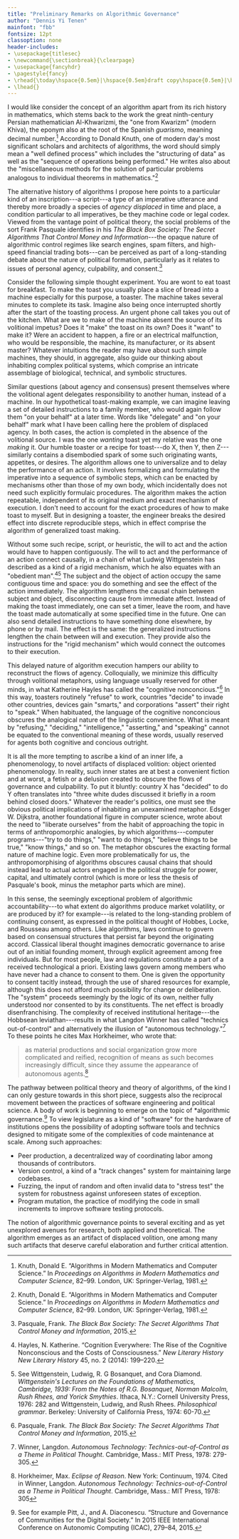 ```yaml
---
title: "Preliminary Remarks on Algorithmic Governance"
author: "Dennis Yi Tenen"
mainfont: "fbb"
fontsize: 12pt
classoption: none
header-includes:
- \usepackage{titlesec}
- \newcommand{\sectionbreak}{\clearpage}
- \usepackage{fancyhdr}
- \pagestyle{fancy}
- \rhead{\today\hspace{0.5em}|\hspace{0.5em}draft copy\hspace{0.5em}|\hspace{0.5em}do not circulate}
- \lhead{}
---
```


I would like consider the concept of an algorithm apart from its rich history
in mathematics, which stems back to the work the great ninth-century Persian
mathematician Al-Khwarizmi, the "one from Kwarizm" (modern Khiva), the eponym
also at the root of the Spanish *guarismo*, meaning decimal number.[^1]
According to Donald Knuth, one of modern day's most significant scholars and
architects of algorithms, the word should simply mean a "well defined process"
which includes the "structuring of data" as well as the "sequence of
operations being performed." He writes also about the "miscellaneous methods
for the solution of particular problems analogous to individual theorems in
mathematics."[^1]

The alternative history of algorithms I propose here points to a particular
kind of an inscription---a script---a type of an imperative utterance and
thereby more broadly a species of *agency displaced* in time and place, a
condition particular to all imperatives, be they machine code or legal codex.
Viewed from the vantage point of political theory, the social problems of the
sort Frank Pasquale identifies in his *The Black Box Society: The Secret
Algorithms That Control Money and Information*---the opaque nature of
algorithmic control regimes like search engines, spam filters, and high-speed
financial trading bots---can be perceived as part of a long-standing debate
about the nature of political formation, particularly as it relates to issues
of personal agency, culpability, and consent.[^3]

Consider the following simple thought experiment. You are wont to eat toast
for breakfast. To make the toast you usually place a slice of bread into a
machine especially for this purpose, a toaster. The machine takes several
minutes to complete its task. Imagine also being once interrupted shortly
after the start of the toasting process. An urgent phone call takes you out of
the kitchen. What are we to make of the machine absent the source of its
volitional impetus? Does it "make" the toast on its own? Does it "want" to
make it? Were an accident to happen, a fire or an electrical malfunction, who
would be responsible, the machine, its manufacturer, or its absent master?
Whatever intuitions the reader may have about such simple machines, they
should, in aggregate, also guide our thinking about inhabiting complex
political systems, which comprise an intricate assemblage of biological,
technical, and symbolic structures.

Similar questions (about agency and consensus) present themselves where the
volitional agent delegates responsibility to another human, instead of a
machine. In our hypothetical toast-making example, we can imagine leaving a
set of detailed instructions to a family member, who would again follow them
"on your behalf" at a later time. Words like "delegate" and "on your behalf"
mark what I have been calling here the problem of displaced agency. In both
cases, the action is completed in the absence of the volitional source. I was
the one *wanting* toast yet my relative was the one *making* it. Our humble
toaster or a recipe for toast---do X, then Y, then Z---similarly contains a
disembodied spark of some such originating wants, appetites, or desires. The
algorithm allows one to universalize and to delay the performance of an
action. It involves formalizing and formulating the imperative into a sequence
of symbolic steps, which can be enacted by mechanisms other than those of my
own body, which incidentally does not need such explicitly formulaic
procedures. The algorithm makes the action repeatable, independent of its
original medium and exact mechanism of execution. I don't need to account for
the exact procedures of how to make toast to myself. But in designing a
toaster, the engineer breaks the desired effect into discrete reproducible
steps, which in effect comprise the algorithm of generalized toast making.

Without some such recipe, script, or heuristic, the will to act and the action
would have to happen contiguously. The will to act and the performance of an
action connect causally, in a chain of what Ludwig Wittgenstein has described
as a kind of a rigid mechanism, which he also equates with an "obedient
man".[^4][^5] The subject and the object of action occupy the same contiguous
time and space: you do something and see the effect of the action immediately.
The algorithm lengthens the causal chain between subject and object,
disconnecting cause from immediate affect. Instead of making the toast
immediately, one can set a timer, leave the room, and have the toast made
automatically at some specified time in the future. One can also send detailed
instructions to have something done elsewhere, by phone or by mail. The effect
is the same: the generalized instructions lengthen the chain between will and
execution. They provide also the instructions for the "rigid mechanism" which
would connect the outcomes to their execution.

This delayed nature of algorithm execution hampers our ability to reconstruct
the flows of agency. Colloquially, we minimize this difficulty through
volitional metaphors, using language usually reserved for other minds, in what
Katherine Hayles has called the "cognitive nonconcious."[^3] In this way,
toasters routinely "refuse" to work, countries "decide" to invade other
countries, devices gain "smarts," and corporations "assert" their right to
"speak." When habituated, the language of the cognitive nonconcious obscures
the analogical nature of the linguistic convenience. What is meant by
"refusing," "deciding," "intelligence," "asserting," and "speaking" cannot be
equated to the conventional meaning of these words, usually reserved for
agents both cognitive and concious outright.

It is all the more tempting to ascribe a kind of an inner life, a
phenomenology, to novel artifacts of displaced volition: object oriented
phenomenology. In reality, such inner states are at best a convenient fiction
and at worst, a fetish or a delusion created to obscure the flows of
governance and culpability. To put it bluntly: country X has "decided" to do Y
often translates into "three white dudes discussed it briefly in a room behind
closed doors." Whatever the reader's politics, one must see the obvious
political implications of inhabiting an unexamined metaphor. Edsger W.
Dijkstra, another foundational figure in computer science, wrote about the
need to "liberate ourselves" from the habit of approaching the topic in terms
of anthropomorphic analogies, by which algorithms---computer programs---"try
to do things," "want to do things," "believe things to be true," "know
things," and so on. The metaphor obscures the exacting formal nature of
machine logic. Even more problematically for us, the anthropomorphising of
algorithms obscures causal chains that should instead lead to actual actors
engaged in the political struggle for power, capital, and ultimately control
(which is more or less the thesis of Pasquale's book, minus the metaphor parts
which are mine).

In this sense, the seemingly exceptional problem of algorithmic
accountability---to what extent do algorithms produce market volatility, or
are produced by it? for example---is related to the long-standing problem of
continuing consent, as expressed in the political thought of Hobbes, Locke,
and Rousseau among others. Like algorithms, laws continue to govern based on
consensual structures that persist far beyond the originating accord.
Classical liberal thought imagines democratic governance to arise out of an
initial founding moment, through explicit agreement among free individuals.
But for most people, law and regulations constitute a part of a received
technological a priori. Existing laws govern among members who have never had
a chance to consent to them. One is given the opportunity to consent tacitly
instead, through the use of shared resources for example, although this does
not afford much possibility for change or deliberation. The "system" proceeds
seemingly by the logic of its own, neither fully understood nor consented to
by its constituents. The net effect is broadly disenfranchising. The
complexity of received institutional heritage---the Hobbsean
leviathan---results in what Langdon Winner has called "technics
out-of-control" and alternatively the illusion of "autonomous technology."[^7]
To these points he cites Max Horkheimer, who wrote that:

> as material productions and social organization grow more complicated and
> reified, recognition of means as such becomes increasingly difficult, since
> they assume the appearance of autonomous agents.[^8]

The pathway between political theory and theory of algorithms, of the kind I
can only gesture towards in this short piece, suggests also the reciprocal
movement between the practices of software engineering and political science.
A body of work is beginning to emerge on the topic of *algorithmic
governance.[^9] To view legislature as a kind of "software" for the hardware
of institutions opens the possibility of adopting software tools and technics
designed to mitigate some of the complexities of code maintenance at scale.
Among such approaches:

- Peer production, a decentralized way of coordinating labor among thousands
  of contributors.
- Version control, a kind of a "track changes" system for maintaining large
  codebases.
- Fuzzing, the input of random and often invalid data to "stress test" the
  system for robustness against unforeseen states of exception.
- Program mutation, the practice of modifying the code in small increments to
  improve software testing protocols.

The notion of algorithmic governance points to several exciting and as yet
unexplored avenues for research, both applied and theoretical. The algorithm
emerges as an artifact of displaced volition, one among many such artifacts
that deserve careful elaboration and further critical attention.

[^1]: Knuth, Donald E. “Algorithms in Modern Mathematics and Computer Science.” In *Proceedings on Algorithms in Modern Mathematics and Computer Science*, 82–99. London, UK: Springer-Verlag, 1981.

[^3]: Pasquale, Frank. *The Black Box Society: The Secret Algorithms That Control Money and Information*, 2015.

[^4]: Hayles, N. Katherine. “Cognition Everywhere: The Rise of the Cognitive Nonconscious and the Costs of Consciousness.” *New Literary History New Literary History* 45, no. 2 (2014): 199–220.

[^5]: See Wittgenstein, Ludwig, R. G Bosanquet, and Cora Diamond.  *Wittgenstein's Lectures on the Foundations of Mathematics, Cambridge, 1939: From the Notes of R.G. Bosanquet, Norman Malcolm, Rush Rhees, and Yorick Smythies*. Ithaca, N.Y.: Cornell University Press, 1976: 282 and Wittgenstein, Ludwig, and Rush Rhees. *Philosophical grammar*. Berkeley: University of California Press, 1974: 60-70.

[^6]: Edsger, Dijkstra. “The Fruits of Misunderstanding.” Netherlands, May 19, 1983.

[^7]: Winner, Langdon. *Autonomous Technology: Technics-out-of-Control as a Theme in Political Thought*. Cambridge, Mass.: MIT Press, 1978: 279-305.

[^8]: Horkheimer, Max. *Eclipse of Reason*. New York: Continuum, 1974. Cited in Winner, Langdon. *Autonomous Technology: Technics-out-of-Control as a Theme in Political Thought*. Cambridge, Mass.: MIT Press, 1978: 305

[^9]: See for example Pitt, J., and A. Diaconescu. “Structure and Governance of Communities for the Digital Society.” In 2015 IEEE International Conference on Autonomic Computing (ICAC), 279–84, 2015.
